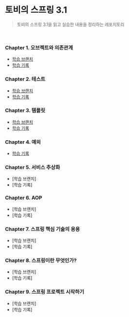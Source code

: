 # 토비의 스프링 3.1

> 토비의 스프링 3.1을 읽고 실습한 내용을 정리하는 레포지토리

<br/>

### Chapter 1. 오브젝트와 의존관계

- [학습 브랜치](https://github.com/yeon-06/toby-spring/tree/chapter1)
- [학습 기록](https://github.com/yeon-06/toby-spring/pull/3)

### Chapter 2. 테스트

- [학습 브랜치](https://github.com/yeon-06/toby-spring/tree/chapter2)
- [학습 기록](https://github.com/yeon-06/toby-spring/pull/4)

### Chapter 3. 템플릿

- [학습 브랜치](https://github.com/yeon-06/toby-spring/tree/chapter3)
- [학습 기록](https://github.com/yeon-06/toby-spring/pull/5)

### Chapter 4. 예외

- [학습 기록](https://github.com/yeon-06/toby-spring/pull/6)

### Chapter 5. 서비스 추상화

- [학습 브랜치]
- [학습 기록]

### Chapter 6. AOP

- [학습 브랜치]
- [학습 기록]

### Chapter 7. 스프링 핵심 기술의 응용

- [학습 브랜치]
- [학습 기록]

### Chapter 8. 스프링이란 무엇인가?

- [학습 브랜치]
- [학습 기록]

### Chapter 9. 스프링 프로젝트 시작하기

- [학습 브랜치]
- [학습 기록]
